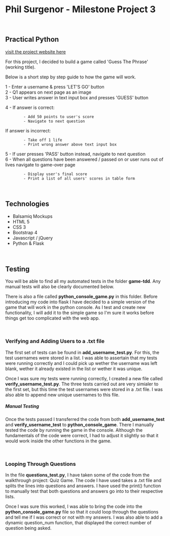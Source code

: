 Phil Surgenor - Milestone Project 3
===

<br>

## Practical Python
[visit the project website here](https://philsurgenor.github.io/milestone3/)

For this project, I decided to build a game called 'Guess The Phrase' (working title). 

Below is a short step by step guide to how the game will work.

1 - Enter a username & press 'LET'S GO' button <br>
2 - Q1 appears on next page as an image <br>
3 - User writes answer in text input box and presses 'GUESS' button <br>

4 - If answer is correct:

            - Add 50 points to user's score
            - Navigate to next question
            
If answer is incorrect:

            - Take off 1 life
            - Print wrong answer above text input box
            
5 - If user presses 'PASS' button instead, navigate to next question <br>
6 - When all questions have been answered / passed on or user runs out of lives navigate to game-over page

            - Display user's final score
            - Print a list of all users' scores in table form

<br>

## Technologies

 - Balsamiq Mockups
 - HTML 5
 - CSS 3
 - Bootstrap 4
 - Javascript / jQuery
 - Python & Flask

<br>

## Testing

You will be able to find all my automated tests in the folder **game-tdd**. Any manual tests will also be clearly documented below.

There is also a file called **python_console_game.py** in this folder. Before introducing my code into flask I have decided to a simple version of the game that will work in the python console. As I test and create new functionality, I will add it to the simple game so I'm sure it works before things get too complicated with the web app.

<br>

### Verifying and Adding Users to a .txt file

The first set of tests can be found in **add_username_test.py**. For this, the test usernames were stored in a list. I was able to assertain that my tests were running correctly and I could pick up wether the username was left blank, wether it already existed in the list or wether it was unique.

Once I was sure my tests were running correctly, I created a new file called **verify_username_test.py**. The three tests carried out are very simialer to the first set, but this time the test usernames were stored in a .txt file. I was also able to append new unique usernames to this file.

##### Manual Testing
Once the tests passed I transferred the code from both **add_username_test** and **verify_username_test** to **python_console_game**. There I manually tested the code by running the game in the console. Although the fundamentals of the code were correct, I had to adjust it slightly so that it would work inside the other functions in the game.

<br>

### Looping Through Questions
In the file **questions_test.py**, I have taken some of the code from the walkthrough project: Quiz Game. The code I have used takes a .txt file and splits the lines into questions and answers. I have used the print() function to manually test that both questions and answers go into to their respective lists.

Once I was sure this worked, I was able to bring the code into the **python_console_game.py** file so that it could loop through the questions and tell me if I was correct or not with my answers. I was also able to add a dynamic question_num function, that displayed the correct number of question being asked.















